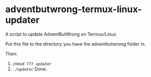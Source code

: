 # adventbutwrong-termux-linux-updater
A script to update AdventButWrong on Termux/Linux

Put this file to the directory you have the adventbutwrong folder in.

Then:
1.  `chmod 777 updater`
2.  `./updater`
Done.
